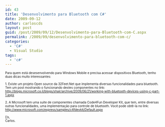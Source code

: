 ```yaml
---
id: 43
title: 'Desenvolvimento para Bluetooth com C#'
date: 2009-09-12
author: carloscds
layout: post
guid: /post/2009/09/12/Desenvolvimento-para-Bluetooth-com-C.aspx
permalink: /2009/09/desenvolvimento-para-bluetooth-com-c/
categories:
  - 'C#'
  - Visual Studio
tags:
  - 'c#'
---
```

<div id="msgcns!FD3250D50A81A829!1015" class="bvMsg">
  <div>
    <span style="font-size: x-small;">Para quem está desesenvolvendo para Windows Mobile e precisa acessar dispositivos Bluetooth, tenho duas dicas muito interessantes:</span>
  </div>
  
  <div>
    <span style="font-size: x-small;"> </span>
  </div>
  
  <div>
    <span style="font-size: x-small;">1. Existe um projeto Open source da 32Feet.Net que implementa diversas funcionalidades para bluetooth. Tem um post mostrando o funcionando destes componentes no link: </span><a href="http://blogs.microsoft.co.il/blogs/shair/archive/2009/06/21/working-with-bluetooth-devices-using-c-part-1.aspx"><span style="font-size: x-small;">http://blogs.microsoft.co.il/blogs/shair/archive/2009/06/21/working-with-bluetooth-devices-using-c-part-1.aspx</span></a>
  </div>
  
  <div>
    <span style="font-size: x-small;"> </span>
  </div>
  
  <div>
    <span style="font-size: x-small;">2. A Microsoft tem uma suite de componentes chamada Code4Fun Developer Kit, que tem, entre diversas outras funcionalidades, uma implementação para controle de bluetooth. Você pode obtê-la no link: </span><a href="http://www.microsoft.com/express/samples/c4fdevkit/Default.aspx"><span style="font-size: x-small;">http://www.microsoft.com/express/samples/c4fdevkit/Default.aspx</span></a>
  </div>
  
  <div>
    <span style="font-size: x-small;"> </span>
  </div>
  
  <div>
    <span style="font-size: x-small;">[]s,</span>
  </div>
  
  <div>
    <span style="font-size: x-small;">Carlos.</span>
  </div>
</div>
